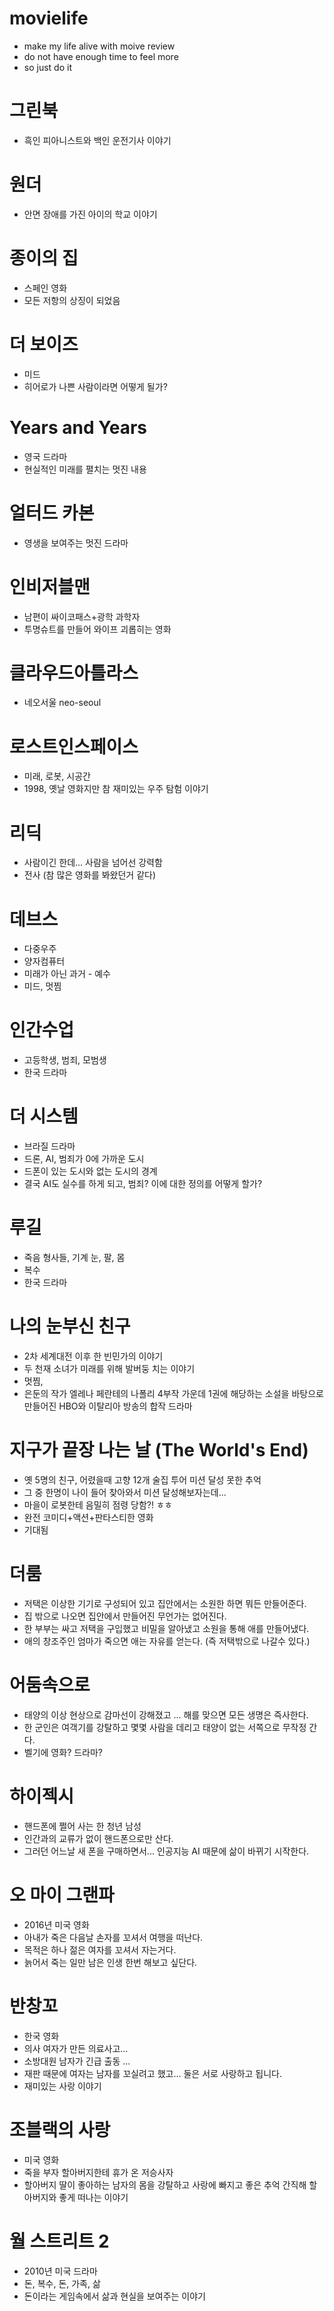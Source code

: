 # movielife
- make my life alive with moive review 
- do not have enough time to feel more 
- so just do it

# 그린북 
- 흑인 피아니스트와 백인 운전기사 이야기 

# 원더
- 안면 장애를 가진 아이의 학교 이야기 

# 종이의 집 
- 스페인 영화
- 모든 저항의 상징이 되었음 

# 더 보이즈 
- 미드
- 히어로가 나쁜 사람이라면 어떻게 될가? 

# Years and Years
- 영국 드라마 
- 현실적인 미래를 펼치는 멋진 내용 

# 얼터드 카본
- 영생을 보여주는 멋진 드라마 

# 인비저블맨
- 남편이 싸이코패스+광학 과학자
- 투명슈트를 만들어 와이프 괴롭히는 영화 

# 클라우드아틀라스 
- 네오서울 neo-seoul 

# 로스트인스페이스 
- 미래, 로봇, 시공간 
- 1998, 옛날 영화지만 참 재미있는 우주 탐험 이야기 

# 리딕 
- 사람이긴 한데... 사람을 넘어선 강력함 
- 전사 
(참 많은 영화를 봐왔던거 같다)

# 데브스 
- 다중우주
- 양자컴퓨터 
- 미래가 아닌 과거 - 예수 
- 미드, 멋찜 

# 인간수업
- 고등학생, 범죄, 모범생
- 한국 드라마 

# 더 시스템 
- 브라질 드라마 
- 드론, AI, 범죄가 0에 가까운 도시 
- 드폰이 있는 도시와 없는 도시의 경계 
- 결국 AI도 실수를 하게 되고, 범죄? 이에 대한 정의를 어떻게 할가? 

# 루길
- 죽음 형사들, 기계 눈, 팔, 몸 
- 복수 
- 한국 드라마 

# 나의 눈부신 친구  
- 2차 세계대전 이후 한 빈민가의 이야기 
- 두 천재 소녀가 미래를 위해 발버둥 치는 이야기 
- 멋찜, 
- 은둔의 작가 엘레나 페란테의 나폴리 4부작 가운데 1권에 해당하는 소설을 바탕으로 만들어진 HBO와 이탈리아 방송의 합작 드라마

# 지구가 끝장 나는 날 (The World's End)
- 옛 5명의 친구, 어렸을때 고향 12개 술집 투어 미션 달성 못한 추억
- 그 중 한명이 나이 들어 찾아와서 미션 달성해보자는데... 
- 마을이 로봇한테 음밀히 점령 당함?! ㅎㅎ 
- 완전 코미디+액션+판타스티한 영화 
- 기대됨 

# 더룸
- 저택은 이상한 기기로 구성되어 있고 집안에서는 소원한 하면 뭐든 만들어준다. 
- 집 밖으로 나오면 집안에서 만들어진 무언가는 없어진다. 
- 한 부부는 싸고 저택을 구입했고 비밀을 알아냈고 소원을 통해 애를 만들어냈다. 
- 애의 창조주인 엄마가 죽으면 애는 자유를 얻는다. (즉 저택밖으로 나갈수 있다.) 

# 어둠속으로 
- 태양의 이상 현상으로 감마선이 강해졌고 ... 해를 맞으면 모든 생명은 즉사한다. 
- 한 군인은 여객기를 강탈하고 몇몇 사람을 데리고 태양이 없는 서쪽으로 무작정 간다. 
- 벨기에 영화? 드라마? 

# 하이젝시 
- 핸드폰에 쩔어 사는 한 청년 남성 
- 인간과의 교류가 없이 핸드폰으로만 산다. 
- 그러던 어느날 새 폰을 구매하면서... 인공지능 AI 때문에 삶이 바뀌기 시작한다. 

# 오 마이 그랜파 
- 2016년 미국 영화 
- 아내가 죽은 다음날 손자를 꼬셔서 여행을 떠난다.
- 목적은 하나 젊은 여자를 꼬셔서 자는거다. 
- 늙어서 죽는 일만 남은 인생 한번 해보고 싶단다. 

# 반창꼬
- 한국 영화 
- 의사 여자가 만든 의료사고... 
- 소방대원 남자가 긴급 출동 ... 
- 재판 때문에 여자는 남자를 꼬실려고 했고... 둘은 서로 사랑하고 됩니다. 
- 재미있는 사랑 이야기 

# 조블랙의 사랑
- 미국 영화
- 죽을 부자 할아버지한테 휴가 온 저승사자 
- 할아버지 딸이 좋아하는 남자의 몸을 강탈하고 사랑에 빠지고 좋은 추억 간직해 할아버지와 좋게 떠나는 이야기 

# 월 스트리트 2
- 2010년 미국 드라마
- 돈, 복수, 돈, 가족, 삶 
- 돈이라는 게임속에서 삶과 현실을 보여주는 이야기 


